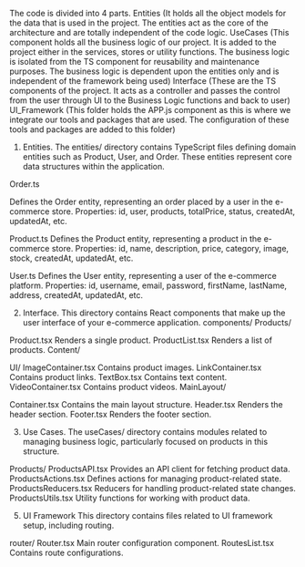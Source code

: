 The code is divided into  4 parts.
Entities (It holds all the object models for the data that is used in the project. The entities act as the core of the architecture and are totally independent of the code logic.
UseCases (This component holds all the business logic of our project. It is added to the project either in the services, stores or utility functions. The business logic is isolated from the TS component for reusability and maintenance purposes. The business logic is dependent upon the entities only and is independent of the framework being used)
Interface <Controllers> (These are the TS components of the project. It acts as a controller and passes the control from the user through UI to the Business Logic functions and back to user)
UI_Framework (This folder holds the APP.js component as this is where we integrate our tools and packages that are used. The configuration of these tools and packages are added to this folder)

1. Entities.
The entities/ directory contains TypeScript files defining domain entities such as Product, User, and Order. These entities represent core data structures within the application.

Order.ts

Defines the Order entity, representing an order placed by a user in the e-commerce store.
Properties: id, user, products, totalPrice, status, createdAt, updatedAt, etc.

Product.ts
Defines the Product entity, representing a product in the e-commerce store.
Properties: id, name, description, price, category, image, stock, createdAt, updatedAt, etc.

User.ts
Defines the User entity, representing a user of the e-commerce platform.
Properties: id, username, email, password, firstName, lastName, address, createdAt, updatedAt, etc.

2. Interface.
This directory contains React components that make up the user interface of your e-commerce application.
components/
Products/

Product.tsx
Renders a single product.
ProductList.tsx
Renders a list of products.
Content/

UI/
ImageContainer.tsx
Contains product images.
LinkContainer.tsx
Contains product links.
TextBox.tsx
Contains text content.
VideoContainer.tsx
Contains product videos.
MainLayout/

Container.tsx
Contains the main layout structure.
Header.tsx
Renders the header section.
Footer.tsx
Renders the footer section.

3. Use Cases.
The useCases/ directory contains modules related to managing business logic, particularly focused on products in this structure.

Products/
ProductsAPI.tsx
Provides an API client for fetching product data.
ProductsActions.tsx
Defines actions for managing product-related state.
ProductsReducers.tsx
Reducers for handling product-related state changes.
ProductsUtils.tsx
Utility functions for working with product data.

5. UI Framework
This directory contains files related to UI framework setup, including routing.

router/
Router.tsx
Main router configuration component.
RoutesList.tsx
Contains route configurations.

